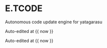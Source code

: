 # E.TCODE
Autonomous code update engine for yatagarasu


Auto-edited at {{ now }}

Auto-edited at {{ now }}
